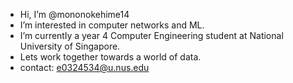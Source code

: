 - Hi, I’m @mononokehime14
- I’m interested in computer networks and ML.
- I’m currently a year 4 Computer Engineering student at National University of Singapore.
- Lets work together towards a world of data.
- contact: e0324534@u.nus.edu

<!---
mononokehime14/mononokehime14 is a ✨ special ✨ repository because its `README.md` (this file) appears on your GitHub profile.
You can click the Preview link to take a look at your changes.
--->
